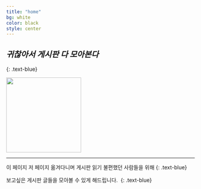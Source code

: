 ```yaml
---
title: "home"
bg: white
color: black
style: center
---
```


## *귀찮아서 게시판 다 모아본다*
{: .text-blue}

<img src="https://user-images.githubusercontent.com/11792345/29739833-9b86795a-8a82-11e7-9901-d4c63e5fef63.png" width="200px" height="200px">

---


이 페이지 저 페이지 옮겨다니며 게시판 읽기 불편했던 사람들을 위해
{: .text-blue}


보고싶은 게시판 글들을 모아볼 수 있게 해드립니다. 
{: .text-blue}



